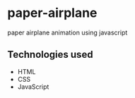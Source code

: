 # paper-airplane

paper airplane animation using javascript

## Technologies used
* HTML
* CSS
* JavaScript

